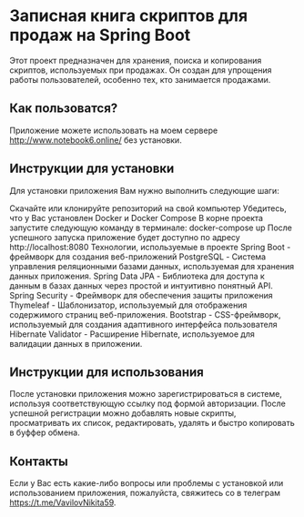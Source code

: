 # Записная книга скриптов для продаж на Spring Boot
Этот проект предназначен для хранения, поиска и копирования скриптов, используемых при продажах. Он создан для упрощения работы пользователей, особенно тех, кто занимается продажами.

## Как пользоватся?
Приложение можете использовать на моем сервере http://www.notebook6.online/ без установки. 

## Инструкции для установки
Для установки приложения Вам нужно выполнить следующие шаги: 

Скачайте или клонируйте репозиторий на свой компьютер
Убедитесь, что у Вас установлен Docker и Docker Compose
В корне проекта запустите следующую команду в терминале:
docker-compose up
После успешного запуска приложение будет доступно по адресу http://localhost:8080
Технологии, используемые в проекте
Spring Boot - фреймворк для создания веб-приложений
PostgreSQL - Система управления реляционными базами данных, используемая для хранения данных приложения.
Spring Data JPA - Библиотека для доступа к данным в базах данных через простой и интуитивно понятный API.
Spring Security - Фреймворк для обеспечения защиты приложения
Thymeleaf - Шаблонизатор, используемый для отображения содержимого страниц веб-приложения.
Bootstrap - CSS-фреймворк, используемый для создания адаптивного интерфейса пользователя
Hibernate Validator - Расширение Hibernate, используемое для валидации данных в приложении.
## Инструкции для использования
После установки приложения можно зарегистрироваться в системе, используя соответствующую ссылку под формой авторизации.
После успешной регистрации можно добавлять новые скрипты, просматривать их список, редактировать, удалять и быстро копировать в буффер обмена.
## Контакты
Если у Вас есть какие-либо вопросы или проблемы с установкой или использованием приложения, пожалуйста, свяжитесь со в телеграм https://t.me/VavilovNikita59.
